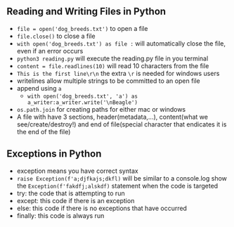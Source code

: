 ## Reading and Writing Files in Python
 - `file = open('dog_breeds.txt')` to open a file
 - `file.close()` to close a file
  - `with open('dog_breeds.txt') as file :` will automatically close the file, even if an error occurs
 - `python3 reading.py` will execute the reading.py file in you terminal
 - `content = file.readlines(10)` will read 10 characters from the file
 - `This is the first line\r\n` the extra `\r` is needed for windows users
 - writelines allow multiple strings to be committed to an open file
 - append using `a` 
    - `with open('dog_breeds.txt', 'a') as a_writer:a_writer.write('\nBeagle')`
 - `os.path.join` for creating paths for either mac or windows
 - A file with have 3 sections, header(metadata,...), content(what we see/create/destroy!) and end of file(special character that endicates it is the end of the file)

## Exceptions in Python
 - exception means you have correct syntax
 - `raise Exception(f'a;djfkajs;dkfl)` will be similar to a console.log show the `Exception(f'fakdfj;alskdf)` statement when the code is targeted
 - try: the code that is attempting to run
 - except: this code if there is an exception
 - else: this code if there is no exceptions that have occurred
 - finally: this code is always run 